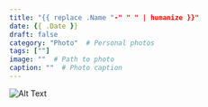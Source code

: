 ```yaml
---
title: "{{ replace .Name "-" " " | humanize }}"
date: {{ .Date }}
draft: false
category: "Photo"  # Personal photos
tags: [""]
image: ""  # Path to photo
caption: ""  # Photo caption
---
```

![Alt Text](/img/photo/YOUR-IMAGE)